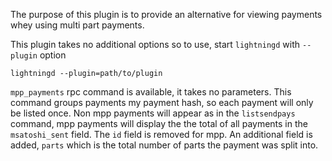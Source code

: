 The purpose of this plugin is to provide an alternative for viewing payments whey using multi part payments.

This plugin takes no additional options so to use, start `lightningd` with `--plugin` option

`lightningd --plugin=path/to/plugin`

`mpp_payments` rpc command is available, it takes no parameters.  This command groups payments my payment hash, so each payment will only be listed once.  Non mpp payments will appear as in the `listsendpays` command, mpp payments will display the the total of all payments in the `msatoshi_sent` field.  The `id` field is removed for mpp.  An additional field is added, `parts` which is the total number of parts the payment was split into.